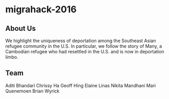 # migrahack-2016

<h2>About Us</h2>
We highlight the uniqueness of deportation among the Southeast Asian refugee community in the U.S. In particular, we follow the story of Many, a Cambodian refugee who had resettled in the U.S. and is now in deportation limbo.
<p>
<p>
<h2>Team</h2>
Aditi Bhandari
Chrissy Ha
Geoff Hing
Elaine Linas
Nikita Mandhani
Mari Quenemoen
Brian Wyrick
